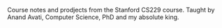 Course notes and prodjects from the Stanford CS229 course. Taught by Anand Avati, Computer Science, PhD and my absolute king.
